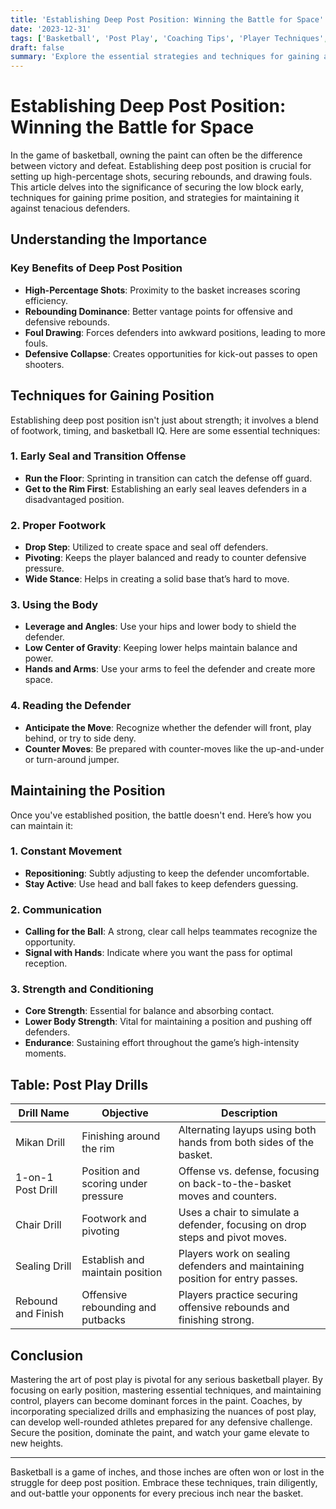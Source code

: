 ```yaml
---
title: 'Establishing Deep Post Position: Winning the Battle for Space'
date: '2023-12-31'
tags: ['Basketball', 'Post Play', 'Coaching Tips', 'Player Techniques', 'Offensive Strategy', 'Defense', 'Footwork', 'Rebounding']
draft: false
summary: 'Explore the essential strategies and techniques for gaining and maintaining deep post position in basketball. This article offers insights for both players and coaches to dominate the paint.'
---
```


# Establishing Deep Post Position: Winning the Battle for Space

In the game of basketball, owning the paint can often be the difference between victory and defeat. Establishing deep post position is crucial for setting up high-percentage shots, securing rebounds, and drawing fouls. This article delves into the significance of securing the low block early, techniques for gaining prime position, and strategies for maintaining it against tenacious defenders.

## Understanding the Importance

### Key Benefits of Deep Post Position

- **High-Percentage Shots**: Proximity to the basket increases scoring efficiency.
- **Rebounding Dominance**: Better vantage points for offensive and defensive rebounds.
- **Foul Drawing**: Forces defenders into awkward positions, leading to more fouls.
- **Defensive Collapse**: Creates opportunities for kick-out passes to open shooters.

## Techniques for Gaining Position

Establishing deep post position isn't just about strength; it involves a blend of footwork, timing, and basketball IQ. Here are some essential techniques:

### 1. **Early Seal and Transition Offense**
   - **Run the Floor**: Sprinting in transition can catch the defense off guard.
   - **Get to the Rim First**: Establishing an early seal leaves defenders in a disadvantaged position.

### 2. **Proper Footwork**
   - **Drop Step**: Utilized to create space and seal off defenders.
   - **Pivoting**: Keeps the player balanced and ready to counter defensive pressure.
   - **Wide Stance**: Helps in creating a solid base that’s hard to move.

### 3. **Using the Body**
   - **Leverage and Angles**: Use your hips and lower body to shield the defender.
   - **Low Center of Gravity**: Keeping lower helps maintain balance and power.
   - **Hands and Arms**: Use your arms to feel the defender and create more space.

### 4. **Reading the Defender**
   - **Anticipate the Move**: Recognize whether the defender will front, play behind, or try to side deny.
   - **Counter Moves**: Be prepared with counter-moves like the up-and-under or turn-around jumper.

## Maintaining the Position

Once you've established position, the battle doesn't end. Here’s how you can maintain it:

### 1. **Constant Movement**
   - **Repositioning**: Subtly adjusting to keep the defender uncomfortable.
   - **Stay Active**: Use head and ball fakes to keep defenders guessing.

### 2. **Communication**
   - **Calling for the Ball**: A strong, clear call helps teammates recognize the opportunity.
   - **Signal with Hands**: Indicate where you want the pass for optimal reception.

### 3. **Strength and Conditioning**
   - **Core Strength**: Essential for balance and absorbing contact.
   - **Lower Body Strength**: Vital for maintaining a position and pushing off defenders.
   - **Endurance**: Sustaining effort throughout the game’s high-intensity moments.

## Table: Post Play Drills

| Drill Name          | Objective                            | Description                                                                 |
|---------------------|--------------------------------------|-----------------------------------------------------------------------------|
| Mikan Drill         | Finishing around the rim             | Alternating layups using both hands from both sides of the basket.           |
| 1-on-1 Post Drill   | Position and scoring under pressure  | Offense vs. defense, focusing on back-to-the-basket moves and counters.      |
| Chair Drill         | Footwork and pivoting                | Uses a chair to simulate a defender, focusing on drop steps and pivot moves. |
| Sealing Drill       | Establish and maintain position      | Players work on sealing defenders and maintaining position for entry passes. |
| Rebound and Finish  | Offensive rebounding and putbacks    | Players practice securing offensive rebounds and finishing strong.           |

## Conclusion

Mastering the art of post play is pivotal for any serious basketball player. By focusing on early position, mastering essential techniques, and maintaining control, players can become dominant forces in the paint. Coaches, by incorporating specialized drills and emphasizing the nuances of post play, can develop well-rounded athletes prepared for any defensive challenge. Secure the position, dominate the paint, and watch your game elevate to new heights. 

---

Basketball is a game of inches, and those inches are often won or lost in the struggle for deep post position. Embrace these techniques, train diligently, and out-battle your opponents for every precious inch near the basket.
```